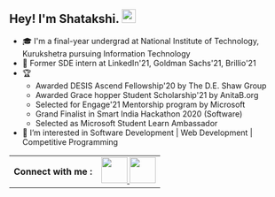 ## Hey! I'm Shatakshi. <img src="https://media.giphy.com/media/hvRJCLFzcasrR4ia7z/giphy.gif" width="25px">

- 🎓 I'm a final-year undergrad at National Institute of Technology, Kurukshetra pursuing Information Technology
- 💼 Former SDE intern at LinkedIn'21, Goldman Sachs'21, Brillio'21 
- 🏆
     - Awarded DESIS Ascend Fellowship'20 by The D.E. Shaw Group
     - Awarded Grace hopper Student Scholarship'21 by AnitaB.org 
     - Selected for Engage'21 Mentorship program by Microsoft 
     - Grand Finalist in Smart India Hackathon 2020 (Software) 
     - Selected as Microsoft Student Learn Ambassador 
- 👀 I’m interested in Software Development | Web Development | Competitive Programming


<table align="center">
 <th> Connect with me  :</th>
  <td>
   <a href="https://www.linkedin.com/in/shatakshi-singh-75b233149/" class="pics"><img src="https://user-images.githubusercontent.com/56452820/132254880-375d3383-f227-4920-a94b-e567592268f8.png" height="47vh">  </a>
  <a href="https://mail.google.com/mail/?view=cm&fs=1&tf=1&to=shatakshis667@gmail.com" class="pics"><img src="https://user-images.githubusercontent.com/56452820/132254868-4afe403c-0c88-4023-86c5-23ef0ec7a3f7.png" height="47vh">
</table>

<!---
Shatakshis667/Shatakshis667 is a ✨ special ✨ repository because its `README.md` (this file) appears on your GitHub profile.
You can click the Preview link to take a look at your changes.
--->
